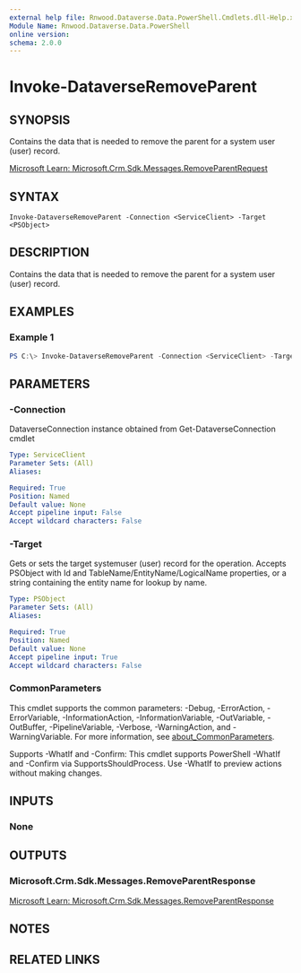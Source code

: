 ```yaml
---
external help file: Rnwood.Dataverse.Data.PowerShell.Cmdlets.dll-Help.xml
Module Name: Rnwood.Dataverse.Data.PowerShell
online version:
schema: 2.0.0
---
```


# Invoke-DataverseRemoveParent

## SYNOPSIS
Contains the data that is needed to remove the parent for a system user (user) record.

[Microsoft Learn: Microsoft.Crm.Sdk.Messages.RemoveParentRequest](https://learn.microsoft.com/dotnet/api/Microsoft.Crm.Sdk.Messages.RemoveParentRequest)

## SYNTAX

```
Invoke-DataverseRemoveParent -Connection <ServiceClient> -Target <PSObject>
```

## DESCRIPTION
Contains the data that is needed to remove the parent for a system user (user) record.

## EXAMPLES

### Example 1
```powershell
PS C:\> Invoke-DataverseRemoveParent -Connection <ServiceClient> -Target <PSObject>
```

## PARAMETERS

### -Connection
DataverseConnection instance obtained from Get-DataverseConnection cmdlet

```yaml
Type: ServiceClient
Parameter Sets: (All)
Aliases:

Required: True
Position: Named
Default value: None
Accept pipeline input: False
Accept wildcard characters: False
```

### -Target
Gets or sets the target systemuser (user) record for the operation. Accepts PSObject with Id and TableName/EntityName/LogicalName properties, or a string containing the entity name for lookup by name.

```yaml
Type: PSObject
Parameter Sets: (All)
Aliases:

Required: True
Position: Named
Default value: None
Accept pipeline input: True
Accept wildcard characters: False
```

### CommonParameters
This cmdlet supports the common parameters: -Debug, -ErrorAction, -ErrorVariable, -InformationAction, -InformationVariable, -OutVariable, -OutBuffer, -PipelineVariable, -Verbose, -WarningAction, and -WarningVariable. For more information, see [about_CommonParameters](http://go.microsoft.com/fwlink/?LinkID=113216).

Supports -WhatIf and -Confirm: This cmdlet supports PowerShell -WhatIf and -Confirm via SupportsShouldProcess. Use -WhatIf to preview actions without making changes.

## INPUTS

### None
## OUTPUTS

### Microsoft.Crm.Sdk.Messages.RemoveParentResponse
[Microsoft Learn: Microsoft.Crm.Sdk.Messages.RemoveParentResponse](https://learn.microsoft.com/dotnet/api/Microsoft.Crm.Sdk.Messages.RemoveParentResponse)
## NOTES

## RELATED LINKS
